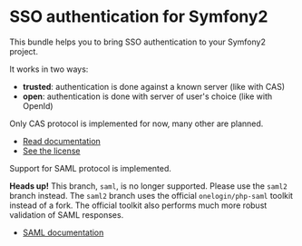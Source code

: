 SSO authentication for Symfony2
===============================


This bundle helps you to bring SSO authentication to your Symfony2 project.


It works in two ways:

-   **trusted**: authentication is done against a known server (like with CAS)
-   **open**: authentication is done with server of user's choice (like with OpenId)


Only CAS protocol is implemented for now, many other are planned.


-   [Read documentation](https://github.com/BeSimple/BeSimpleSsoAuthBundle/blob/master/Resources/doc/index.md)
-   [See the license](https://github.com/BeSimple/BeSimpleSsoAuthBundle/blob/master/Resources/meta/LICENSE)

Support for SAML protocol is implemented.

**Heads up!** This branch, `saml`, is no longer supported. Please use the `saml2`
branch instead. The `saml2` branch uses the official `onelogin/php-saml`
toolkit instead of a fork. The official toolkit also performs much more robust
validation of SAML responses.

- [SAML documentation](https://github.com/uq-its-ss/BeSimpleSsoAuthBundle/blob/saml/Resources/doc/saml.md)

